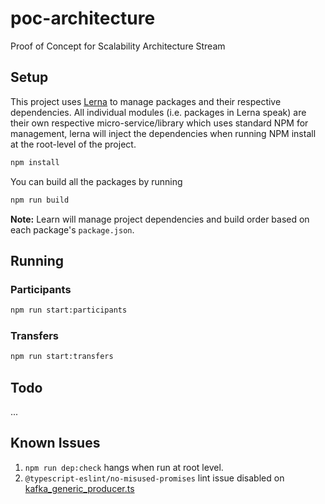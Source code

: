 # poc-architecture
Proof of Concept for Scalability Architecture Stream


## Setup

This project uses [Lerna](https://lerna.js.org/) to manage packages and their respective dependencies. All individual modules (i.e. packages in Lerna speak) are their own respective micro-service/library which uses standard NPM for management, lerna will inject the dependencies when running NPM install at the root-level of the project.

```sh
npm install
```

You can build all the packages by running

```sh
npm run build
```

**Note:** Learn will manage project dependencies and build order based on each package's `package.json`.

## Running

### Participants

```sh
npm run start:participants
```

### Transfers

```sh
npm run start:transfers
```

## Todo

...

## Known Issues

1. `npm run dep:check` hangs when run at root level.
2. `@typescript-eslint/no-misused-promises` lint issue disabled on [kafka_generic_producer.ts](./modules/libInfrastructure/src/kafka_generic_producer.ts)
